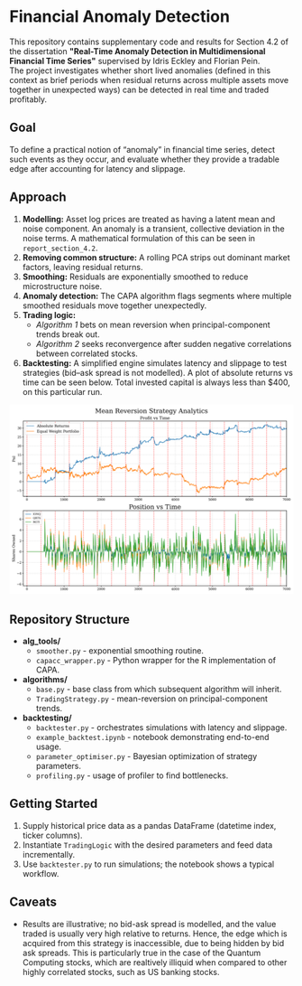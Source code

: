# Financial Anomaly Detection

This repository contains supplementary code and results for Section 4.2 of the dissertation **"Real-Time Anomaly Detection in Multidimensional Financial Time Series"** supervised by Idris Eckley and Florian Pein.  
The project investigates whether short lived anomalies (defined in this context as brief periods when residual returns across multiple assets move together in unexpected ways) can be detected in real time and traded profitably.

## Goal

To define a practical notion of “anomaly” in financial time series, detect such events as they occur, and evaluate whether they provide a tradable edge after accounting for latency and slippage.

## Approach

1. **Modelling:** Asset log prices are treated as having a latent mean and noise component. An anomaly is a transient, collective deviation in the noise terms. A mathematical formulation of this can be seen in `report_section_4.2`.
2. **Removing common structure:** A rolling PCA strips out dominant market factors, leaving residual returns.
3. **Smoothing:** Residuals are exponentially smoothed to reduce microstructure noise.
4. **Anomaly detection:** The CAPA algorithm flags segments where multiple smoothed residuals move together unexpectedly.
5. **Trading logic:**  
   - *Algorithm 1* bets on mean reversion when principal-component trends break out.
   - *Algorithm 2* seeks reconvergence after sudden negative correlations between correlated stocks.  
6. **Backtesting:** A simplified engine simulates latency and slippage to test strategies (bid–ask spread is not modelled). A plot of absolute returns vs time can be seen below. Total invested capital is always less than $400, on this particular run. 

![fig](mean_rev_strat.png)

## Repository Structure

- **alg_tools/**
  - `smoother.py` - exponential smoothing routine.
  - `capacc_wrapper.py` - Python wrapper for the R implementation of CAPA.
- **algorithms/**
  - `base.py` - base class from which subsequent algorithm will inherit.
  - `TradingStrategy.py` - mean-reversion on principal-component trends. 
- **backtesting/**
  - `backtester.py` - orchestrates simulations with latency and slippage.
  - `example_backtest.ipynb` - notebook demonstrating end-to-end usage.
  - `parameter_optimiser.py` - Bayesian optimization of strategy parameters.
  - `profiling.py` - usage of profiler to find bottlenecks.  

## Getting Started

1. Supply historical price data as a pandas DataFrame (datetime index, ticker columns).
2. Instantiate `TradingLogic` with the desired parameters and feed data incrementally.
3. Use `backtester.py` to run simulations; the notebook shows a typical workflow.

## Caveats

- Results are illustrative; no bid-ask spread is modelled, and the value traded is usually very high relative to returns. Hence, the edge which is acquired from this strategy is inaccessible, due to being hidden by bid ask spreads. This is particularly true in the case of the Quantum Computing stocks, which are realtively illiquid when compared to other highly correlated stocks, such as US banking stocks.  

